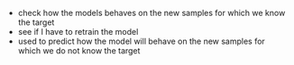 



* check how the models behaves on the new samples for which we know the target
* see if I have to retrain the model
* used to predict how the model will behave on the new samples for which we
  do not know the target